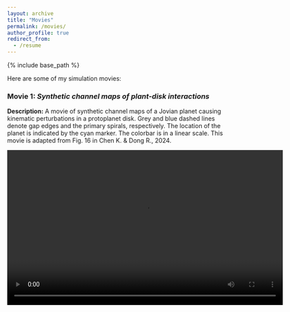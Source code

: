 ```yaml
---
layout: archive
title: "Movies"
permalink: /movies/
author_profile: true
redirect_from:
  - /resume
---
```


{% include base_path %}


Here are some of my simulation movies:


### Movie 1: *Synthetic channel maps of plant-disk interactions*
<!-- ![Movie Poster or Thumbnail](link-to-thumbnail.jpg) -->
**Description:** A movie of synthetic channel maps of a Jovian planet causing kinematic perturbations in a protoplanet disk. Grey and blue dashed lines denote gap edges and the primary spirals, respectively. The location of the planet is indicated by the cyan marker. The colorbar is in a linear scale. This movie is adapted from Fig. 16 in Chen K. & Dong R., 2024.

<video width="640" height="360" controls>
  <source src="../files/mv_chan_5mth_visc1e-3_cps20_1000ob_inc45_pa0_phi225.mp4" type="video/mp4; codecs='avc1.42E01E, mp4a.40.2'">
  <!-- <source src="../files/mv_chan_5mth_visc1e-3_cps20_1000ob_inc45_pa0_phi225.mp4" type="video/mp4"> -->
  Your browser does not support the video tag.
</video>


